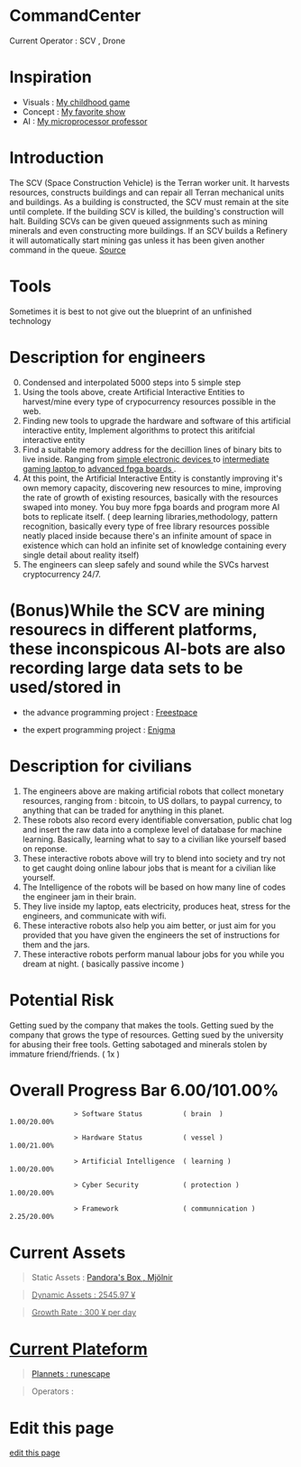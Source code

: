 # CommandCenter
Current Operator :  SCV , Drone

# Inspiration

* Visuals : <span class="edit-link"><a href="https://en.wikipedia.org/wiki/StarCraft" target="_blank"><i class="fa fa-github"></i> My childhood game </a></span>
* Concept : <span class="edit-link"><a href="https://en.wikipedia.org/wiki/Westworld_(TV_series)" target="_blank"><i class="fa fa-github"></i> My favorite show </a></span>
* AI : <span class="edit-link"><a href="https://www.youtube.com/watch?v=lixNP2DrupY&ab_channel=GraduateStudies" target="_blank"><i class="fa fa-github"></i> My microprocessor professor </a></span>

# Introduction

The SCV (Space Construction Vehicle) is the Terran worker unit. It harvests resources, constructs buildings and can repair all Terran mechanical units and buildings. As a building is constructed, the SCV must remain at the site until complete. If the building SCV is killed, the building's construction will halt. Building SCVs can be given queued assignments such as mining minerals and even constructing more buildings. If an SCV builds a Refinery it will automatically start mining gas unless it has been given another command in the queue.
<span class="edit-link"><a href="https://liquipedia.net/starcraft2/SCV_(Legacy_of_the_Void)" target="_blank"><i class="fa fa-github"></i> Source</a></span>
                                          

# Tools


Sometimes it is best to not give out the blueprint of an unfinished technology


# Description for engineers
0. Condensed and interpolated 5000 steps into 5 simple step 
1. Using the tools above, create Artificial Interactive Entities to harvest/mine every type of crypocurrency resources possible in the web.
2. Finding new tools to upgrade the hardware and software of this artificial interactive entity, Implement algorithms to protect this aritifcial interactive entity
3. Find a suitable memory address for the decillion lines of binary bits to live inside. Ranging from </a><span class="edit-link"><a href="https://github.com/ai-gorithm-js/CommandCenter/blob/main/fpga/gameboy.jpg"><i class="fa fa-github"></i> simple electronic devices </a> to <span class="edit-link"><a href="https://www.asus.com/ca-en/Laptops/ROG-GL553VD/specifications/" target="_blank"><i class="fa fa-github"></i> intermediate gaming laptop    </a> to <a href="https://developer.arm.com/tools-and-software/development-boards/fpga-prototyping-boards/mps2" target="_blank"><i class="fa fa-github"></i> advanced fpga boards  </a>. 
4. At this point, the Artificial Interactive Entity is constantly improving it's own memory capacity, discovering new resources to mine, improving the rate of growth of existing resources, basically with the resources swaped into money. You buy more fpga boards and program more AI bots to replicate itself. ( deep learning libraries,methodology, pattern recognition, basically every type of free library resources possible neatly placed inside because there's an infinite amount of space in existence which can hold an infinite set of knowledge containing every single detail about reality itself) 
5. The engineers can sleep safely and sound while the SVCs harvest cryptocurrency 24/7. 

# (Bonus)While the SCV are mining resourecs in different platforms, these inconspicous AI-bots are also recording large data sets to be used/stored in

* the advance programming  project : [Freestpace](https://github.com/ai-gorithm-js/Freestpace) 

* the expert programming  project  : [Enigma](https://github.com/ai-gorithm-js/Enigma) 


# Description for civilians

1. The engineers above are making artificial robots that collect monetary resources, ranging from : bitcoin, to US dollars, to paypal currency, to anything that can be traded for anything in this planet.
2. These robots also record every identifiable conversation, public chat log and insert the raw data into a complexe level of database for machine learning. Basically, learning what to say to a civilian like yourself based on reponse. 
3. These interactive robots above will try to blend into society and try not to get caught doing online labour jobs that is meant for a civilian like yourself.
4. The Intelligence of the robots will be based on how many line of codes the engineer jam in their brain. 
5. They live inside my laptop, eats electricity, produces heat, stress for the engineers, and communicate with wifi.
6. These interactive robots also help you aim better, or just aim for you provided that you have given the engineers the set of instructions for them and the jars.
7. These interactive robots perform manual labour jobs for you while you dream at night. ( basically passive income )

# Potential Risk

Getting sued by the company that makes the tools.
Getting sued by the company that grows the type of resources.
Getting sued by the university for abusing their free tools.
Getting sabotaged and minerals stolen by immature friend/friends. ( 1x )

# Overall Progress Bar 6.00/101.00%

                    > Software Status          ( brain  )                 1.00/20.00% 
   
                    > Hardware Status          ( vessel )                 1.00/21.00%
  
                    > Artificial Intelligence  ( learning )               1.00/20.00%
  
                    > Cyber Security           ( protection )             1.00/20.00%
  
                    > Framework                ( communnication )         2.25/20.00%
  
# Current Assets
  
  > Static Assets  : <span class="edit-link"><a href="https://www.asus.com/ca-en/Laptops/ROG-GL553VD/specifications/" target="_blank"><i class="fa fa-github"></i> Pandora's Box     </a>
  <span class="edit-link"><a href="https://rog.asus.com/ca-en/laptops/rog-strix/rog-strix-scar-iii-g531-series/spec/" target="_blank"><i class="fa fa-github"></i>,   Mjölnir     
  
 
  > Dynamic Assets : 2545.97 ¥
  
  > Growth Rate    : 300 ¥ per day
  
# Current Plateform 

  > Plannets       : [runescape](https://github.com/ai-gorithm-js/CommandCenter/tree/main/planets/runescape) 
  
  > Operators      : 
  
# Edit this page


<span class="edit-link"><a href="https://github.com/ai-gorithm-js/CommandCenter/edit/main/README.md" target="_blank"><i class="fa fa-github"></i> edit this page</a></span>
